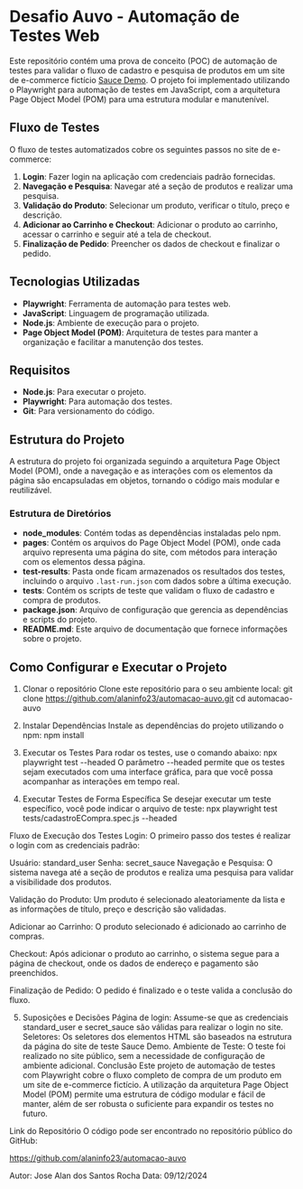 # Desafio Auvo - Automação de Testes Web

Este repositório contém uma prova de conceito (POC) de automação de testes para validar o fluxo de cadastro e pesquisa de produtos em um site de e-commerce fictício [Sauce Demo](https://www.saucedemo.com/). O projeto foi implementado utilizando o Playwright para automação de testes em JavaScript, com a arquitetura Page Object Model (POM) para uma estrutura modular e manutenível.

## Fluxo de Testes

O fluxo de testes automatizados cobre os seguintes passos no site de e-commerce:

1. **Login**: Fazer login na aplicação com credenciais padrão fornecidas.
2. **Navegação e Pesquisa**: Navegar até a seção de produtos e realizar uma pesquisa.
3. **Validação do Produto**: Selecionar um produto, verificar o título, preço e descrição.
4. **Adicionar ao Carrinho e Checkout**: Adicionar o produto ao carrinho, acessar o carrinho e seguir até a tela de checkout.
5. **Finalização de Pedido**: Preencher os dados de checkout e finalizar o pedido.

## Tecnologias Utilizadas

- **Playwright**: Ferramenta de automação para testes web.
- **JavaScript**: Linguagem de programação utilizada.
- **Node.js**: Ambiente de execução para o projeto.
- **Page Object Model (POM)**: Arquitetura de testes para manter a organização e facilitar a manutenção dos testes.

## Requisitos

- **Node.js**: Para executar o projeto.
- **Playwright**: Para automação dos testes.
- **Git**: Para versionamento do código.

## Estrutura do Projeto

A estrutura do projeto foi organizada seguindo a arquitetura Page Object Model (POM), onde a navegação e as interações com os elementos da página são encapsuladas em objetos, tornando o código mais modular e reutilizável.

### Estrutura de Diretórios

- **node_modules**: Contém todas as dependências instaladas pelo npm.
- **pages**: Contém os arquivos do Page Object Model (POM), onde cada arquivo representa uma página do site, com métodos para interação com os elementos dessa página.
- **test-results**: Pasta onde ficam armazenados os resultados dos testes, incluindo o arquivo `.last-run.json` com dados sobre a última execução.
- **tests**: Contém os scripts de teste que validam o fluxo de cadastro e compra de produtos.
- **package.json**: Arquivo de configuração que gerencia as dependências e scripts do projeto.
- **README.md**: Este arquivo de documentação que fornece informações sobre o projeto.

## Como Configurar e Executar o Projeto

1. Clonar o repositório
Clone este repositório para o seu ambiente local:
git clone https://github.com/alaninfo23/automacao-auvo.git
cd automacao-auvo

3. Instalar Dependências
Instale as dependências do projeto utilizando o npm:
npm install

4. Executar os Testes
Para rodar os testes, use o comando abaixo:
npx playwright test --headed
O parâmetro --headed permite que os testes sejam executados com uma interface gráfica, para que você possa acompanhar as interações em tempo real.

5. Executar Testes de Forma Específica
Se desejar executar um teste específico, você pode indicar o arquivo de teste:
npx playwright test tests/cadastroECompra.spec.js --headed

Fluxo de Execução dos Testes
Login: O primeiro passo dos testes é realizar o login com as credenciais padrão:

Usuário: standard_user
Senha: secret_sauce
Navegação e Pesquisa: O sistema navega até a seção de produtos e realiza uma pesquisa para validar a visibilidade dos produtos.

Validação do Produto: Um produto é selecionado aleatoriamente da lista e as informações de título, preço e descrição são validadas.

Adicionar ao Carrinho: O produto selecionado é adicionado ao carrinho de compras.

Checkout: Após adicionar o produto ao carrinho, o sistema segue para a página de checkout, onde os dados de endereço e pagamento são preenchidos.

Finalização de Pedido: O pedido é finalizado e o teste valida a conclusão do fluxo.

5. Suposições e Decisões
Página de login: Assume-se que as credenciais standard_user e secret_sauce são válidas para realizar o login no site.
Seletores: Os seletores dos elementos HTML são baseados na estrutura da página do site de teste Sauce Demo.
Ambiente de Teste: O teste foi realizado no site público, sem a necessidade de configuração de ambiente adicional.
Conclusão
Este projeto de automação de testes com Playwright cobre o fluxo completo de compra de um produto em um site de e-commerce fictício. A utilização da arquitetura Page Object Model (POM) permite uma estrutura de código modular e fácil de manter, além de ser robusta o suficiente para expandir os testes no futuro.

Link do Repositório
O código pode ser encontrado no repositório público do GitHub:

https://github.com/alaninfo23/automacao-auvo

Autor: Jose Alan dos Santos Rocha
Data: 09/12/2024
